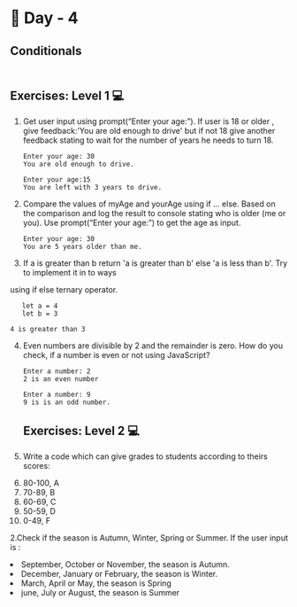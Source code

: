 # 🔖 Day - 4

##  Conditionals<br><br>

## Exercises: Level 1 💻 

1. Get user input using prompt(“Enter your age:”). If user is 18 or older , give feedback:'You are old enough to drive' but if not 18 give another feedback stating to wait for the number of years he needs to turn 18.

       Enter your age: 30
       You are old enough to drive.

       Enter your age:15
       You are left with 3 years to drive.
   
2. Compare the values of myAge and yourAge using if … else. Based on the comparison and log the result to console stating who is older (me or you). Use prompt(“Enter your age:”) to get the age as input.
 
       Enter your age: 30
       You are 5 years older than me.

3. If a is greater than b return 'a is greater than b' else 'a is less than b'. Try to implement it in to ways

  using if else
  ternary operator.

       let a = 4
       let b = 3

    4 is greater than 3
4. Even numbers are divisible by 2 and the remainder is zero. How do you check, if a number is even or not using JavaScript?

       Enter a number: 2
       2 is an even number

       Enter a number: 9
       9 is is an odd number.


   ## Exercises: Level 2 💻


1. Write a code which can give grades to students according to theirs scores:
  
    <li>80-100, A</li>
    <li>70-89, B</li>
    <li>60-69, C</li>
    <li>50-59, D</li>
    <li>0-49, F</li>
        
2.Check if the season is Autumn, Winter, Spring or Summer. If the user input is :

   <li>September, October or November, the season is Autumn.</li>
   <li>December, January or February, the season is Winter.</li>
   <li>March, April or May, the season is Spring</li>
   <li>june, July or August, the season is Summer</li>
    

